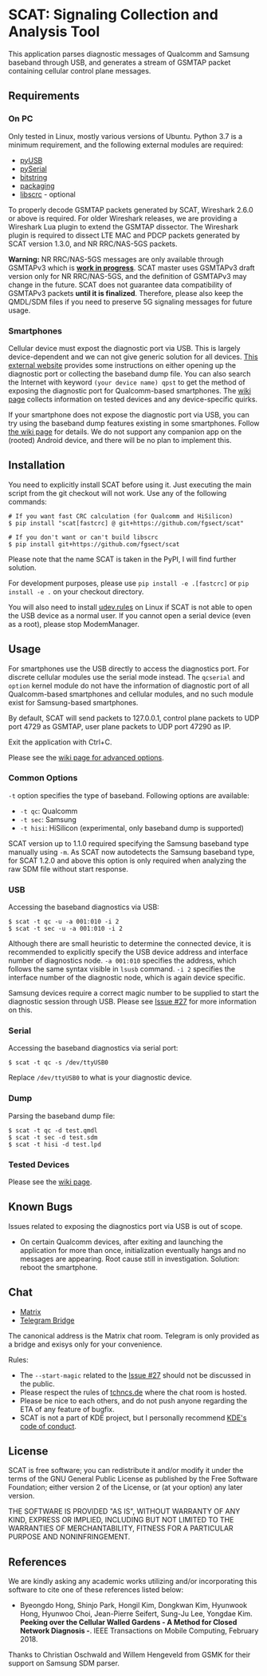 # SCAT: Signaling Collection and Analysis Tool

This application parses diagnostic messages of Qualcomm and Samsung baseband
through USB, and generates a stream of GSMTAP packet containing cellular control
plane messages.

## Requirements

### On PC

Only tested in Linux, mostly various versions of Ubuntu.
Python 3.7 is a minimum requirement, and the following external modules are required:

* [pyUSB](https://pypi.org/project/pyusb/)
* [pySerial](https://pypi.org/project/pyserial/)
* [bitstring](https://bitstring.readthedocs.io/en/stable/)
* [packaging](https://pypi.org/project/packaging/)
* [libscrc](https://github.com/hex-in/libscrc) - optional

To properly decode GSMTAP packets generated by SCAT, Wireshark 2.6.0 or above is required.
For older Wireshark releases, we are providing a Wireshark Lua plugin to extend the GSMTAP dissector.
The Wireshark plugin is required to dissect LTE MAC and PDCP packets generated by SCAT version 1.3.0, and NR RRC/NAS-5GS packets.

**Warning:** NR RRC/NAS-5GS messages are only available through GSMTAPv3 which is **[work in progress](https://gitea.osmocom.org/peremen/gsmtapv3)**.
SCAT master uses GSMTAPv3 draft version only for NR RRC/NAS-5GS, and the definition of GSMTAPv3 may change in the future.
SCAT does not guarantee data compatibility of GSMTAPv3 packets **until it is finalized**.
Therefore, please also keep the QMDL/SDM files if you need to preserve 5G signaling messages for future usage.

### Smartphones

Cellular device must expost the diagnostic port via USB.
This is largely device-dependent and we can not give generic solution for all devices.
[This external website](https://cacombos.com/contribute) provides some instructions on either opening up the diagnostic port or collecting the baseband dump file.
You can also search the Internet with keyword `(your device name) qpst` to get the method of exposing the diagnostic port for Qualcomm-based smartphones.
The [wiki page](https://github.com/fgsect/scat/wiki/Devices) collects information on tested devices and any device-specific quirks.

If your smartphone does not expose the diagnostic port via USB, you can try using the baseband dump features existing in some smartphones.
Follow [the wiki page](https://github.com/fgsect/scat/wiki/Baseband-Dumps) for details.
We do not support any companion app on the (rooted) Android device, and there will be no plan to implement this.

## Installation

You need to explicitly install SCAT before using it.
Just executing the main script from the git checkout will not work.
Use any of the following commands:

```
# If you want fast CRC calculation (for Qualcomm and HiSilicon)
$ pip install "scat[fastcrc] @ git+https://github.com/fgsect/scat"

# If you don't want or can't build libscrc
$ pip install git+https://github.com/fgsect/scat
```

Please note that the name SCAT is taken in the PyPI, I will find further solution.

For development purposes, please use `pip install -e .[fastcrc]` or `pip install -e .` on your checkout directory.

You will also need to install [udev.rules](https://github.com/M0Rf30/android-udev-rules) on Linux if SCAT is not able to open the USB device as a normal user.
If you cannot open a serial device (even as a root), please stop ModemManager.

## Usage

For smartphones use the USB directly to access the diagnostics port.
For discrete cellular modules use the serial mode instead.
The `qcserial` and `option` kernel module do not have the information of diagnostic port of all Qualcomm-based smartphones and cellular modules, and no such module exist for Samsung-based smartphones.

By default, SCAT will send packets to 127.0.0.1, control plane packets to UDP port 4729 as GSMTAP, user plane packets to UDP port 47290 as IP.

Exit the application with Ctrl+C.

Please see the [wiki page for advanced options](https://github.com/fgsect/scat/wiki/Advanced-Options).

### Common Options
`-t` option specifies the type of baseband. Following options are available:

* `-t qc`: Qualcomm
* `-t sec`: Samsung
* `-t hisi`: HiSilicon (experimental, only baseband dump is supported)

SCAT version up to 1.1.0 required specifying the Samsung baseband type manually using `-m`.
As SCAT now autodetects the Samsung baseband type, for SCAT 1.2.0 and above this option is only required when analyzing the raw SDM file without start response.

### USB
Accessing the baseband diagnostics via USB:

```
$ scat -t qc -u -a 001:010 -i 2
$ scat -t sec -u -a 001:010 -i 2
```

Although there are small heuristic to determine the connected device, it is recommended to explicitly specify the USB device address and interface number of diagnostics node.
`-a 001:010` specifies the address, which follows the same syntax visible in `lsusb` command.
`-i 2` specifies the interface number of the diagnostic node, which is again device specific.

Samsung devices require a correct magic number to be supplied to start the diagnostic session through USB.
Please see [Issue #27](https://github.com/fgsect/scat/issues/27#issuecomment-1416233282) for more information on this.

### Serial
Accessing the baseband diagnostics via serial port:

`$ scat -t qc -s /dev/ttyUSB0`

Replace `/dev/ttyUSB0` to what is your diagnostic device.

### Dump
Parsing the baseband dump file:

```
$ scat -t qc -d test.qmdl
$ scat -t sec -d test.sdm
$ scat -t hisi -d test.lpd
```

### Tested Devices

Please see the [wiki page](https://github.com/fgsect/scat/wiki/Devices).

## Known Bugs

Issues related to exposing the diagnostics port via USB is out of scope.

* On certain Qualcomm devices, after exiting and launching the application for
  more than once, initialization eventually hangs and no messages are appearing.
  Root cause still in investigation. Solution: reboot the smartphone.
  
## Chat

* [Matrix](https://matrix.to/#/#scat-users:tchncs.de)
* [Telegram Bridge](https://t.me/scat_users)

The canonical address is the Matrix chat room. Telegram is only provided as a bridge and exisys only for your convenience.

Rules:

* The `--start-magic` related to the [Issue #27](https://github.com/fgsect/scat/issues/27#issuecomment-1416233282) should not be discussed in the public.
* Please respect the rules of [tchncs.de](https://tchncs.de/matrix) where the chat room is hosted.
* Please be nice to each others, and do not push anyone regarding the ETA of any feature of bugfix.
* SCAT is not a part of KDE project, but I personally recommend [KDE's code of conduct](https://kde.org/code-of-conduct/).

## License

SCAT is free software; you can redistribute it and/or modify it under the terms
of the GNU General Public License as published by the Free Software Foundation;
either version 2 of the License, or (at your option) any later version.

THE SOFTWARE IS PROVIDED "AS IS", WITHOUT WARRANTY OF ANY KIND, EXPRESS OR
IMPLIED, INCLUDING BUT NOT LIMITED TO THE WARRANTIES OF MERCHANTABILITY, FITNESS
FOR A PARTICULAR PURPOSE AND NONINFRINGEMENT.

## References
We are kindly asking any academic works utilizing and/or incorporating this
software to cite one of these references listed below:

* Byeongdo Hong, Shinjo Park, Hongil Kim, Dongkwan Kim, Hyunwook Hong, Hyunwoo
  Choi, Jean-Pierre Seifert, Sung-Ju Lee, Yongdae Kim. **Peeking over the
  Cellular Walled Gardens - A Method for Closed Network Diagnosis -**. IEEE
  Transactions on Mobile Computing, February 2018.

Thanks to Christian Oschwald and Willem Hengeveld from GSMK for their support
on Samsung SDM parser.

